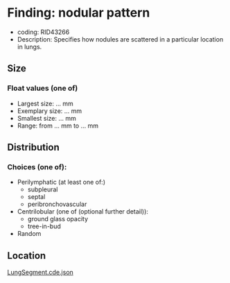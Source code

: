 # Finding: nodular pattern
* coding: RID43266
* Description: Specifies how nodules are scattered in a particular location in lungs.

## Size 
### Float values (one of)
* Largest size: ... mm
* Exemplary size: ... mm
* Smallest size: ... mm
* Range: from ... mm to ... mm

## Distribution
### Choices (one of):
* Perilymphatic (at least one of:)
    * subpleural 
    * septal
    * peribronchovascular
* Centrilobular (one of (optional further detail)): 
    * ground glass opacity
    * tree-in-bud
* Random


## Location
[LungSegment.cde.json](./LungSegment.cde.json)

